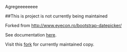 <title>Logo<img src=""></title>
Agregeeeeeeee


##This is project is not currently being maintained



Forked from http://www.eyecon.ro/bootstrap-datepicker/

See documentation [here](http://tarruda.github.com/bootstrap-datetimepicker/).

Visit this [fork](https://github.com/Eonasdan/bootstrap-datetimepicker) for currently maintained copy.
